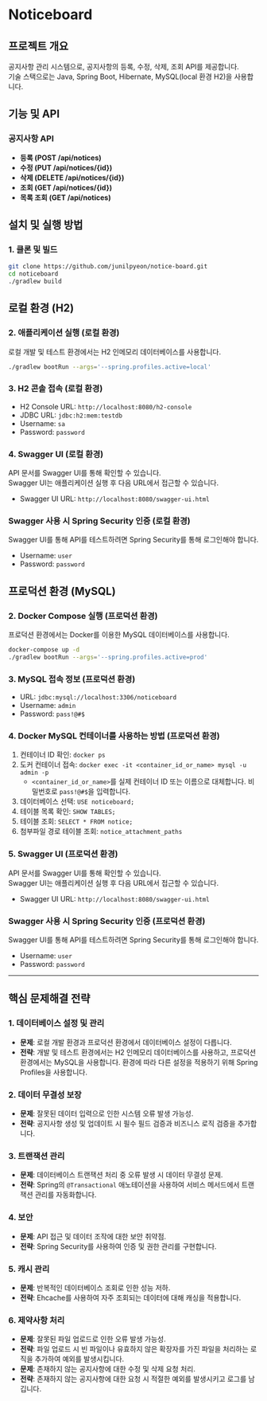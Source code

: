 
# Noticeboard

## 프로젝트 개요
공지사항 관리 시스템으로, 공지사항의 등록, 수정, 삭제, 조회 API를 제공합니다.  
기술 스택으로는 Java, Spring Boot, Hibernate, MySQL(local 환경 H2)을 사용합니다.

## 기능 및 API
### 공지사항 API
- **등록 (POST /api/notices)**
- **수정 (PUT /api/notices/{id})**
- **삭제 (DELETE /api/notices/{id})**
- **조회 (GET /api/notices/{id})**
- **목록 조회 (GET /api/notices)**

## 설치 및 실행 방법

### 1. 클론 및 빌드
```bash
git clone https://github.com/junilpyeon/notice-board.git
cd noticeboard
./gradlew build
```

## 로컬 환경 (H2)

### 2. 애플리케이션 실행 (로컬 환경)
로컬 개발 및 테스트 환경에서는 H2 인메모리 데이터베이스를 사용합니다.

```bash
./gradlew bootRun --args='--spring.profiles.active=local'
```

### 3. H2 콘솔 접속 (로컬 환경)
- H2 Console URL: `http://localhost:8080/h2-console`
- JDBC URL: `jdbc:h2:mem:testdb`
- Username: `sa`
- Password: `password`

### 4. Swagger UI (로컬 환경)
API 문서를 Swagger UI를 통해 확인할 수 있습니다.  
Swagger UI는 애플리케이션 실행 후 다음 URL에서 접근할 수 있습니다.

- Swagger UI URL: `http://localhost:8080/swagger-ui.html`

### Swagger 사용 시 Spring Security 인증 (로컬 환경)
Swagger UI를 통해 API를 테스트하려면 Spring Security를 통해 로그인해야 합니다.

- Username: `user`
- Password: `password`

## 프로덕션 환경 (MySQL)

### 2. Docker Compose 실행 (프로덕션 환경)
프로덕션 환경에서는 Docker를 이용한 MySQL 데이터베이스를 사용합니다.

```bash
docker-compose up -d
./gradlew bootRun --args='--spring.profiles.active=prod'
```

### 3. MySQL 접속 정보 (프로덕션 환경)
- URL: `jdbc:mysql://localhost:3306/noticeboard`
- Username: `admin`
- Password: `pass!@#$`

### 4. Docker MySQL 컨테이너를 사용하는 방법 (프로덕션 환경)
1. 컨테이너 ID 확인: `docker ps`
2. 도커 컨테이너 접속: `docker exec -it <container_id_or_name> mysql -u admin -p`
    - `<container_id_or_name>`를 실제 컨테이너 ID 또는 이름으로 대체합니다. 비밀번호로 `pass!@#$`을 입력합니다.
3. 데이터베이스 선택: `USE noticeboard;`
4. 테이블 목록 확인: `SHOW TABLES;`
5. 테이블 조회: `SELECT * FROM notice;`
6. 첨부파일 경로 테이블 조회: `notice_attachment_paths`

### 5. Swagger UI (프로덕션 환경)
API 문서를 Swagger UI를 통해 확인할 수 있습니다.  
Swagger UI는 애플리케이션 실행 후 다음 URL에서 접근할 수 있습니다.

- Swagger UI URL: `http://localhost:8080/swagger-ui.html`

### Swagger 사용 시 Spring Security 인증 (프로덕션 환경)
Swagger UI를 통해 API를 테스트하려면 Spring Security를 통해 로그인해야 합니다.

- Username: `user`
- Password: `password`

---

## 핵심 문제해결 전략

### 1. 데이터베이스 설정 및 관리
- **문제**: 로컬 개발 환경과 프로덕션 환경에서 데이터베이스 설정이 다릅니다.
- **전략**: 개발 및 테스트 환경에서는 H2 인메모리 데이터베이스를 사용하고, 프로덕션 환경에서는 MySQL을 사용합니다. 환경에 따라 다른 설정을 적용하기 위해 Spring Profiles을 사용합니다.

### 2. 데이터 무결성 보장
- **문제**: 잘못된 데이터 입력으로 인한 시스템 오류 발생 가능성.
- **전략**: 공지사항 생성 및 업데이트 시 필수 필드 검증과 비즈니스 로직 검증을 추가합니다.

### 3. 트랜잭션 관리
- **문제**: 데이터베이스 트랜잭션 처리 중 오류 발생 시 데이터 무결성 문제.
- **전략**: Spring의 `@Transactional` 애노테이션을 사용하여 서비스 메서드에서 트랜잭션 관리를 자동화합니다.

### 4. 보안
- **문제**: API 접근 및 데이터 조작에 대한 보안 취약점.
- **전략**: Spring Security를 사용하여 인증 및 권한 관리를 구현합니다.

### 5. 캐시 관리
- **문제**: 반복적인 데이터베이스 조회로 인한 성능 저하.
- **전략**: Ehcache를 사용하여 자주 조회되는 데이터에 대해 캐싱을 적용합니다.

### 6. 제약사항 처리
- **문제**: 잘못된 파일 업로드로 인한 오류 발생 가능성.
- **전략**: 파일 업로드 시 빈 파일이나 유효하지 않은 확장자를 가진 파일을 처리하는 로직을 추가하여 예외를 발생시킵니다.
- **문제**: 존재하지 않는 공지사항에 대한 수정 및 삭제 요청 처리.
- **전략**: 존재하지 않는 공지사항에 대한 요청 시 적절한 예외를 발생시키고 로그를 남깁니다.
